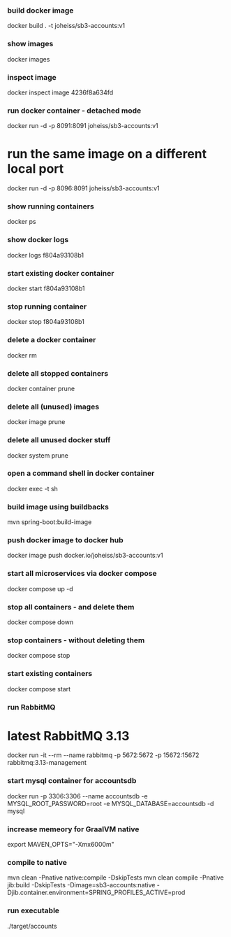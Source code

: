 ### build docker image
docker build . -t joheiss/sb3-accounts:v1

### show images
docker images

### inspect image <image-id>
docker inspect image 4236f8a634fd

### run docker container - detached mode
docker run -d -p 8091:8091 joheiss/sb3-accounts:v1

# run the same image on a different local port
docker run -d -p 8096:8091 joheiss/sb3-accounts:v1

### show running containers
docker ps

### show docker logs <container-id>
docker logs f804a93108b1

### start existing docker container <container-id>
docker start f804a93108b1

### stop running container <container-id>
docker stop f804a93108b1

### delete a docker container
docker rm <container-id>

### delete all stopped containers
docker container prune

### delete all (unused) images
docker image prune

### delete all unused docker stuff
docker system prune

### open a command shell in docker container
docker exec -t <container-id> sh

### build image using buildbacks
mvn spring-boot:build-image

### push docker image to docker hub
docker image push docker.io/joheiss/sb3-accounts:v1

### start all microservices via docker compose
docker compose up -d

### stop all containers - and delete them
docker compose down

### stop containers - without deleting them
docker compose stop

### start existing containers
docker compose start

### run RabbitMQ
# latest RabbitMQ 3.13
docker run -it --rm --name rabbitmq -p 5672:5672 -p 15672:15672 rabbitmq:3.13-management

### start mysql container for accountsdb
docker run -p 3306:3306 --name accountsdb -e MYSQL_ROOT_PASSWORD=root -e MYSQL_DATABASE=accountsdb -d mysql

### increase memeory for GraalVM native 
export MAVEN_OPTS="-Xmx6000m"

### compile to native
mvn clean -Pnative native:compile -DskipTests
mvn clean compile -Pnative jib:build -DskipTests -Dimage=sb3-accounts:native -Djib.container.environment=SPRING_PROFILES_ACTIVE=prod
### run executable
./target/accounts